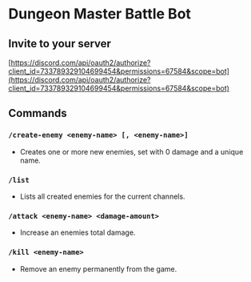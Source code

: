 # Dungeon Master Battle Bot

## Invite to your server

[https://discord.com/api/oauth2/authorize?client_id=733789329104699454&permissions=67584&scope=bot](https://discord.com/api/oauth2/authorize?client_id=733789329104699454&permissions=67584&scope=bot)

## Commands

### `/create-enemy <enemy-name> [, <enemy-name>]`
* Creates one or more new enemies, set with 0 damage and a unique name. 

### `/list`
* Lists all created enemies for the current channels.

### `/attack <enemy-name> <damage-amount>`
* Increase an enemies total damage.

### `/kill <enemy-name>`
* Remove an enemy permanently from the game.



